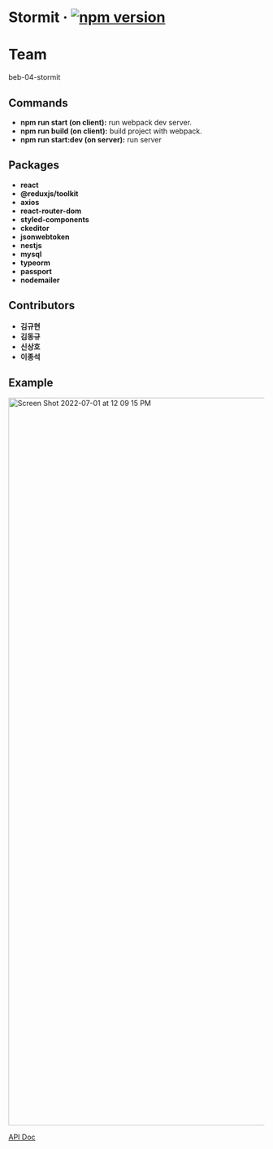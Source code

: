 # Stormit &middot; [![npm version](https://img.shields.io/npm/v/react.svg?style=flat)](https://circleci.com/gh/facebook/react)

# Team
beb-04-stormit

## Commands
* **npm run start (on client):** run webpack dev server.
* **npm run build (on client):** build project with webpack.
* **npm run start:dev (on server):** run server

## Packages
* **react**
* **@reduxjs/toolkit**
* **axios**
* **react-router-dom**
* **styled-components**
* **ckeditor**
* **jsonwebtoken**
* **nestjs**
* **mysql**
* **typeorm**
* **passport**
* **nodemailer**

## Contributors
* **김규현**
* **김동규**
* **신상호**
* **이종석**

## Example
<img width="1431" alt="Screen Shot 2022-07-01 at 12 09 15 PM" src="https://user-images.githubusercontent.com/94950829/176816001-2348046c-5fa1-4025-8a95-b5dae03cb27b.png">


[API Doc](https://www.notion.so/a3f595020cbd4ae88186caffc3bdc7c0?v=a535993222c842f68e13eaa09b74612c)
